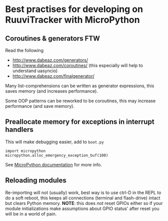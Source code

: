 # Best practises for developing on RuuviTracker with MicroPython

## Coroutines & generators FTW

Read the following

  - <http://www.dabeaz.com/generators/>
  - <http://www.dabeaz.com/coroutines/> (this especially will help to understand uasyncio)
  - <http://www.dabeaz.com/finalgenerator/>

Many list-comprehensions can be written as generator expressions, this saves memory (and increases performance).

Some OOP patterns can be reworked to be coroutines, this may increase performance (and save memory).

## Preallocate memory for exceptions in interrupt handlers

This will make debugging easier, add to `boot.py`

    import micropython
    micropython.alloc_emergency_exception_buf(100)

See [MicroPython documentation][emergbuf] for more info.

[emergbuf]: http://micropython.readthedocs.org/en/latest/library/micropython.html#micropython.alloc_emergency_exception_buf

## Reloading modules

Re-importing will not (usually) work, best way is to use ctrl-D in the REPL to
do a soft reboot, this keeps all connections (terminal and flash-drive) intact
but clears Python memory. **NOTE**: this does *not* reset GPIOs either so
if your module initializations make assumptions about GPIO status' after reset
you will be in a world of pain.
